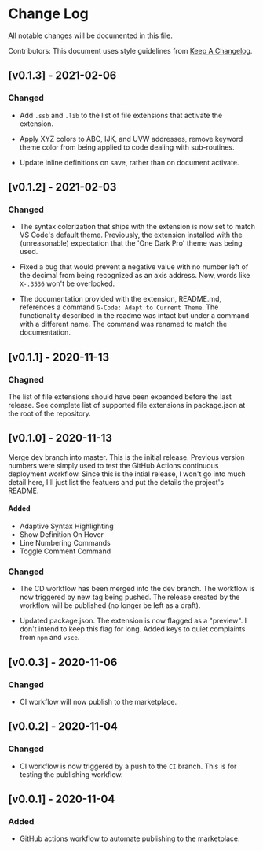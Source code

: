 # Change Log

All notable changes will be documented in this file.

Contributors: This document uses style guidelines from [Keep A Changelog](http://keepachangelog.com/).

## [v0.1.3] - 2021-02-06

### Changed

- Add `.ssb` and `.lib` to the list of file extensions that activate the extension.

- Apply XYZ colors to ABC, IJK, and UVW addresses, remove keyword theme color from being applied to code dealing with sub-routines.

- Update inline definitions on save, rather than on document activate.

## [v0.1.2] - 2021-02-03

### Changed

- The syntax colorization that ships with the extension is now set to match VS Code's default theme.  Previously, the extension installed with the (unreasonable) expectation that the 'One Dark Pro' theme was being used.

- Fixed a bug that would prevent a negative value with no number left of the decimal from being recognized as an axis address.  Now, words like `X-.3536` won't be overlooked.

- The documentation provided with the extension, README.md, references a command `G-Code: Adapt to Current Theme`. The functionality described in the readme was intact but under a command with a different name. The command was renamed to match the documentation. 

## [v0.1.1] - 2020-11-13

### Chagned

The list of file extensions should have been expanded before the last release.  See complete list of supported file extensions in package.json at the root of the repository.

## [v0.1.0] - 2020-11-13

Merge dev branch into master.  This is the initial release.  Previous version numbers were simply used to test the GitHub Actions continuous deployment workflow.  Since this is the intial release, I won't go into much detail here, I'll just list the featuers and put the details the project's README.

#### Added

- Adaptive Syntax Highlighting
- Show Definition On Hover
- Line Numbering Commands
- Toggle Comment Command

### Changed

- The CD workflow has been merged into the dev branch.  The workflow is now triggered by new tag being pushed.  The release created by the workflow will be published (no longer be left as a draft).

- Updated package.json.  The extension is now flagged as a "preview".  I don't intend to keep this flag for long.  Added keys to quiet complaints from `npm` and `vsce`.

## [v0.0.3] - 2020-11-06

### Changed

- CI workflow will now publish to the marketplace.

## [v0.0.2] - 2020-11-04

### Changed

- CI workflow is now triggered by a push to the `CI` branch.  This is for testing the publishing workflow.

## [v0.0.1] - 2020-11-04

### Added

- GitHub actions workflow to automate publishing to the marketplace.